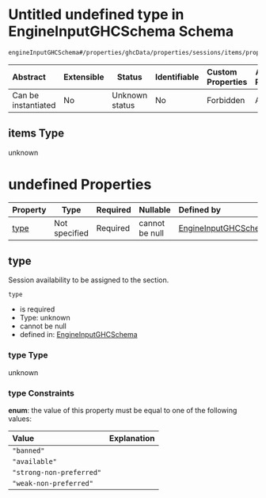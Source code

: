 # Untitled undefined type in EngineInputGHCSchema Schema

```txt
engineInputGHCSchema#/properties/ghcData/properties/sessions/items/properties/frameTemplate/allOf/1/items
```




| Abstract            | Extensible | Status         | Identifiable | Custom Properties | Additional Properties | Access Restrictions | Defined In                                                         |
| :------------------ | ---------- | -------------- | ------------ | :---------------- | --------------------- | ------------------- | ------------------------------------------------------------------ |
| Can be instantiated | No         | Unknown status | No           | Forbidden         | Allowed               | none                | [ghc.schema.json\*](../out/ghc.schema.json "open original schema") |

## items Type

unknown

# undefined Properties

| Property      | Type          | Required | Nullable       | Defined by                                                                                                                                                                                                                                                       |
| :------------ | ------------- | -------- | -------------- | :--------------------------------------------------------------------------------------------------------------------------------------------------------------------------------------------------------------------------------------------------------------- |
| [type](#type) | Not specified | Required | cannot be null | [EngineInputGHCSchema](ghc-properties-ghcdata-properties-sessions-session-properties-frametemplate-allof-1-items-properties-type.md "engineInputGHCSchema#/properties/ghcData/properties/sessions/items/properties/frameTemplate/allOf/1/items/properties/type") |

## type

Session availability to be assigned to the section.


`type`

-   is required
-   Type: unknown
-   cannot be null
-   defined in: [EngineInputGHCSchema](ghc-properties-ghcdata-properties-sessions-session-properties-frametemplate-allof-1-items-properties-type.md "engineInputGHCSchema#/properties/ghcData/properties/sessions/items/properties/frameTemplate/allOf/1/items/properties/type")

### type Type

unknown

### type Constraints

**enum**: the value of this property must be equal to one of the following values:

| Value                    | Explanation |
| :----------------------- | ----------- |
| `"banned"`               |             |
| `"available"`            |             |
| `"strong-non-preferred"` |             |
| `"weak-non-preferred"`   |             |
